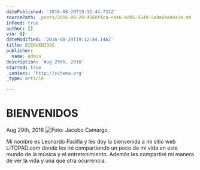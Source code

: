 ```yaml
---
datePublished: '2016-08-29T19:12:44.732Z'
sourcePath: _posts/2016-08-29-4560f4ca-c4a6-4d05-9549-5e8a0be04a3e.md
inFeed: true
author: []
via: {}
dateModified: '2016-08-29T19:12:44.146Z'
title: BIENVENIDOS
publisher:
  name: Admin
description: 'Aug 29th, 2016'
starred: true
_context: 'http://schema.org'
_type: Article

---
```

# BIENVENIDOS

Aug 29th, 2016
![Foto: Jacobo Camargo.](https://the-grid-user-content.s3-us-west-2.amazonaws.com/71d72977-f835-48f9-8799-4b1c79e10ddf.jpg)

Mi nombre es Leonardo Padilla y les doy la bienvenida a mi sitio web LITOPAD.com donde les iré compartiendo un poco de mi vida en este mundo de la música y el entretenimiento. Además les compartiré mi manera de ver la vida y una que otra ocurrencia.